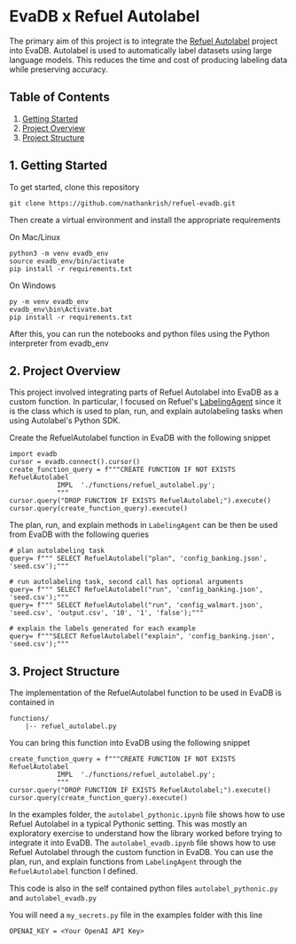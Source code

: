 # EvaDB x Refuel Autolabel

The primary aim of this project is to integrate the [Refuel Autolabel](https://github.com/refuel-ai/autolabel) project into EvaDB. 
Autolabel is used to automatically label datasets using large language models. This reduces the time and cost of producing labeling data while preserving accuracy.

## Table of Contents

1. [Getting Started](#1-getting-started)
2. [Project Overview](#2-project-overview)
3. [Project Structure](#3-project-structure)

## 1. Getting Started

To get started, clone this repository

```
git clone https://github.com/nathankrish/refuel-evadb.git
```

Then create a virtual environment and install the appropriate requirements

On Mac/Linux

```
python3 -m venv evadb_env
source evadb_env/bin/activate
pip install -r requirements.txt
```

On Windows

```
py -m venv evadb_env
evadb_env\bin\Activate.bat
pip install -r requirements.txt
```

After this, you can run the notebooks and python files using the Python interpreter from evadb_env


## 2. Project Overview

This project involved integrating parts of Refuel Autolabel into EvaDB as a custom function. 
In particular, I focused on Refuel's [LabelingAgent](https://docs.refuel.ai/autolabel/reference/labeler/?h=labelingagent#src.autolabel.labeler.LabelingAgent) since it is the class which is used to plan, run, and explain autolabeling tasks when using Autolabel's Python SDK.

Create the RefuelAutolabel function in EvaDB with the following snippet

```
import evadb
cursor = evadb.connect().cursor()
create_function_query = f"""CREATE FUNCTION IF NOT EXISTS RefuelAutolabel
            IMPL  './functions/refuel_autolabel.py';
            """
cursor.query("DROP FUNCTION IF EXISTS RefuelAutolabel;").execute()
cursor.query(create_function_query).execute()
```

The plan, run, and explain methods in `LabelingAgent` can be then be used from EvaDB with the following queries

```
# plan autolabeling task
query= f""" SELECT RefuelAutolabel("plan", 'config_banking.json', 'seed.csv');"""

# run autolabeling task, second call has optional arguments
query= f""" SELECT RefuelAutolabel("run", 'config_banking.json', 'seed.csv');"""
query= f""" SELECT RefuelAutolabel("run", 'config_walmart.json', 'seed.csv', 'output.csv', '10', '1', 'false');"""

# explain the labels generated for each example
query= f"""SELECT RefuelAutolabel("explain", 'config_banking.json', 'seed.csv');"""
```


## 3. Project Structure

The implementation of the RefuelAutolabel function to be used in EvaDB is contained in

```
functions/
    |-- refuel_autolabel.py
```

You can bring this function into EvaDB using the following snippet

```
create_function_query = f"""CREATE FUNCTION IF NOT EXISTS RefuelAutolabel
            IMPL  './functions/refuel_autolabel.py';
            """
cursor.query("DROP FUNCTION IF EXISTS RefuelAutolabel;").execute()
cursor.query(create_function_query).execute()
```

In the examples folder, the `autolabel_pythonic.ipynb` file shows how to use Refuel Autolabel in a typical Pythonic setting. This was mostly an exploratory exercise to understand how the library worked before trying to integrate it into EvaDB.
The `autolabel_evadb.ipynb` file shows how to use Refuel Autolabel through the custom function in EvaDB.
You can use the plan, run, and explain functions from `LabelingAgent` through the `RefuelAutolabel` function I defined.

This code is also in the self contained python files `autolabel_pythonic.py` and `autolabel_evadb.py`

You will need a `my_secrets.py` file in the examples folder with this line
```
OPENAI_KEY = <Your OpenAI API Key>
```